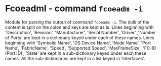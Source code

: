 FcoeadmI - command ``fcoeadm -i``
=================================

Module for parsing the output of command ``fcoeadm -i``. The bulk of the
content is split on the colon and keys are kept as is. Lines beginning
with 'Description', 'Revision', 'Manufacturer', 'Serial Number', 'Driver'
,'Number of Ports' are kept in a dictionary keyed under each of these names.
Lines beginning with 'Symbolic Name', 'OS Device Name', 'Node Name', 'Port Name',
'FabricName', 'Speed', 'Supported Speed', 'MaxFrameSize', 'FC-ID (Port ID)',
'State' are kept in a sub-dictionary keyed under each these names. All the
sub-dictionaries are kept in a list keyed in 'Interfaces'.